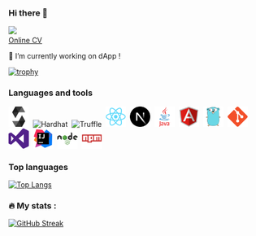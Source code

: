 ### Hi there 👋

<a href="https://www.linkedin.com/in/mickael-blondeau-952b4817/"><img src="https://img.shields.io/badge/LinkedIn-0077B5?style=for-the-badge&logo=linkedin&logoColor=white" /></a>  
[Online CV](https://mickael-blondeau.vercel.app/)  

🔭 I’m currently working on dApp !

[![trophy](https://github-profile-trophy.vercel.app/?username=mickablondo&theme=onedark)](https://github.com/ryo-ma/github-profile-trophy)

### Languages and tools
<img src="https://github.com/devicons/devicon/blob/master/icons/solidity/solidity-original.svg" title="Solidity" alt="Solidity" width="40" height="40"/>&nbsp;
<img src="https://github.com/plantuml-stdlib/gilbarbara-plantuml-sprites/blob/master/pngs/hardhat-icon.png" title="Hardhat" alt="Hardhat" />&nbsp;
<img src="https://github.com/plantuml-stdlib/gilbarbara-plantuml-sprites/blob/master/pngs/truffle-icon.png" title="Truffle" alt="Truffle" width="40" height="40"/>&nbsp;
<img src="https://github.com/devicons/devicon/blob/master/icons/react/react-original.svg" title="React" alt="React" width="40" height="40"/>&nbsp;
<img src="https://github.com/devicons/devicon/blob/master/icons/nextjs/nextjs-original.svg" title="Nextjs" alt="Nextjs" width="40" height="40"/>&nbsp;
<img src="https://github.com/devicons/devicon/blob/master/icons/java/java-original-wordmark.svg" title="Java" alt="Java" width="40" height="40"/>&nbsp;
<img src="https://github.com/devicons/devicon/blob/master/icons/angularjs/angularjs-original.svg" title="Angular" alt="Angular" width="40" height="40"/>&nbsp;
<img src="https://github.com/devicons/devicon/blob/master/icons/go/go-original.svg" title="Go" alt="Go" width="40" height="40"/>&nbsp;
<img src="https://github.com/devicons/devicon/blob/master/icons/git/git-original.svg" title="Git" alt="Git" width="40" height="40"/>&nbsp;
<img src="https://github.com/devicons/devicon/blob/master/icons/visualstudio/visualstudio-plain.svg" title="VSCode" alt="VSCode" width="40" height="40"/>&nbsp;
<img src="https://github.com/devicons/devicon/blob/master/icons/intellij/intellij-original.svg" title="IntelliJ" alt="IntelliJ" width="40" height="40"/>&nbsp;
<img src="https://github.com/devicons/devicon/blob/master/icons/nodejs/nodejs-original-wordmark.svg" title="NodeJS" alt="NodeJS" width="40" height="40"/>&nbsp;
<img src="https://github.com/devicons/devicon/blob/master/icons/npm/npm-original-wordmark.svg" title="NPM" alt="NPM" width="40" height="40"/>&nbsp;

### Top languages
[![Top Langs](https://github-readme-stats.vercel.app/api/top-langs/?username=mickablondo&layout=compact&theme=vision-friendly-dark)](https://github.com/anuraghazra/github-readme-stats)

### :fire: My stats : 
[![GitHub Streak](https://streak-stats.demolab.com?user=mickablondo&theme=dark&background=000000&locale=fr)](https://git.io/streak-stats)

<!--
**mickablondo/mickablondo** is a ✨ _special_ ✨ repository because its `README.md` (this file) appears on your GitHub profile.

Here are some ideas to get you started:

- 🔭 I’m currently working on ...
- 🌱 I’m currently learning ...
- 👯 I’m looking to collaborate on ...
- 🤔 I’m looking for help with ...
- 💬 Ask me about ...
- 📫 How to reach me: ...
- 😄 Pronouns: ...
- ⚡ Fun fact: ...
-->

